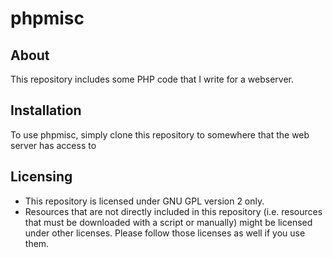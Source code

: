 # phpmisc

## About
This repository includes some PHP code that I write for a webserver.

## Installation
To use phpmisc, simply clone this repository to somewhere that the web server has access to

## Licensing
* This repository is licensed under GNU GPL version 2 only.
* Resources that are not directly included in this repository (i.e. resources that must be downloaded with a script or manually) might be licensed under other licenses. Please follow those licenses as well if you use them.

